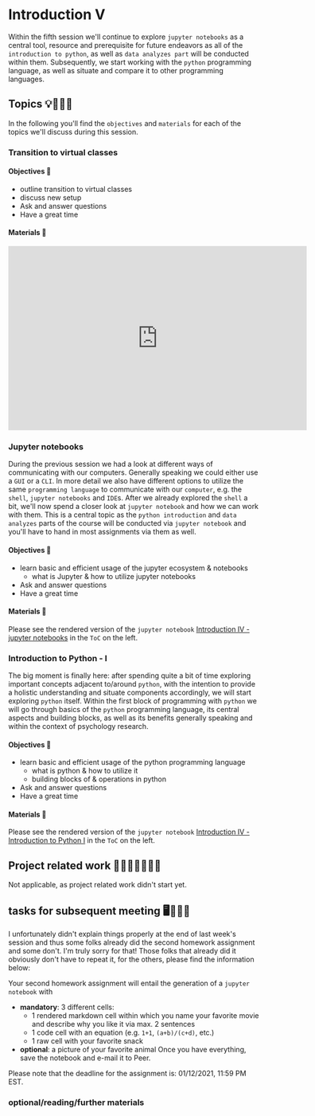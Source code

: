 # Introduction V

Within the fifth session we'll continue to explore `jupyter notebooks` as a central tool, resource and prerequisite for future endeavors as all of the `introduction to python`, as well as `data analyzes part` will be conducted within them.  Subsequently, we start working with the `python` programming language, as well as situate and compare it to other programming languages.

## Topics 💡👨🏻‍🏫 

In the following you'll find the `objectives` and `materials` for each of the topics we'll discuss during this session.

### Transition to virtual classes


#### Objectives 📍
- outline transition to virtual classes
- discuss new setup
- Ask and answer questions
- Have a great time

#### Materials 📓

<iframe src="https://docs.google.com/presentation/d/e/2PACX-1vQIl4ydcCDeJVcMFvblIJqygXGF0r-nPcBxxZJ6zzVhId_sYI8lSSa0uO6X8rIWmRQHnTYsCmK_s8vy/embed?start=false&loop=false&delayms=3000" frameborder="0" width="600" height="370" allowfullscreen="true" mozallowfullscreen="true" webkitallowfullscreen="true"></iframe>

### Jupyter notebooks
During the previous session we had a look at different ways of communicating with our computers. Generally speaking we could either use a `GUI` or a `CLI`. In more detail we also have different options to utilize the same `programming language` to communicate with our `computer`, e.g. the `shell`, `jupyter notebooks` and `IDE`s. After we already explored the `shell` a bit, we'll now spend a closer look at `jupyter notebook` and how we can work with them. This is a central topic as the `python introduction` and `data analyzes` parts of the course will be conducted via `jupyter notebook` and you'll have to hand in most assignments via them as well.  

#### Objectives 📍

- learn basic and efficient usage of the jupyter ecosystem & notebooks
    - what is Jupyter & how to utilize jupyter notebooks
- Ask and answer questions
- Have a great time

#### Materials 📓

Please see the rendered version of the `jupyter notebook` [Introduction IV - jupyter notebooks](https://peerherholz.github.io/Python_for_Psychologists_Winter2021/introduction/intro_jupyter.html) in the `ToC` on the left.


### Introduction to Python - I
The big moment is finally here: after spending quite a bit of time exploring important concepts adjacent to/around `python`, with the intention to provide a holistic understanding and situate components accordingly, we will start exploring `python` itself. Within the first block of programming with `python` we will go through basics of the `python` programming language, its central aspects and building blocks, as well as its benefits generally speaking and within the context of psychology research.

#### Objectives 📍

- learn basic and efficient usage of the python programming language
  - what is python & how to utilize it
  - building blocks of & operations in python
- Ask and answer questions
- Have a great time

#### Materials 📓

Please see the rendered version of the `jupyter notebook` [Introduction IV - Introduction to Python I](https://peerherholz.github.io/Python_for_Psychologists_Winter2021/introduction/intro_python_I.html) in the `ToC` on the left.


## Project related work 🥼🧑🏿‍🔬👩🏻‍🔬

Not applicable, as project related work didn't start yet.

## tasks for subsequent meeting 🖥️✍🏽📖

I unfortunately didn't explain things properly at the end of last week's session and thus some folks already did the second homework assignment and some don't. I'm truly sorry for that! Those folks that already did it obviously don't have to repeat it, for the others, please find the information below: 

Your second homework assignment will entail the generation of a `jupyter notebook` with
- **mandatory**: 3 different cells:
  - 1 rendered markdown cell within which you name your favorite movie and describe why you like it via
    max. 2 sentences
  - 1 code cell with an equation (e.g. `1+1`, `(a+b)/(c+d)`, etc.)
  - 1 raw cell with your favorite snack 
- **optional**: a picture of your favorite animal
Once you have everything, save the notebook and e-mail it to Peer.

Please note that the deadline for the assignment is: 01/12/2021, 11:59 PM EST.

### optional/reading/further materials

